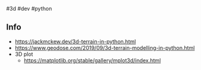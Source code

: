 #3d #dev #python 
## Info
- https://jackmckew.dev/3d-terrain-in-python.html
- https://www.geodose.com/2019/09/3d-terrain-modelling-in-python.html
- 3D plot
	- https://matplotlib.org/stable/gallery/mplot3d/index.html